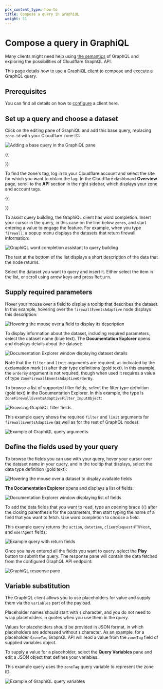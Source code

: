 ```yaml
---
pcx_content_type: how-to
title: Compose a query in GraphiQL
weight: 51
---
```


# Compose a query in GraphiQL

Many clients might need help using [the semantics][1] of GraphQL and exploring
the possibilities of Cloudflare GraphQL API.

This page details how to use a [GraphiQL client][2] to compose and execute a
GraphQL query.

## Prerequisites

You can find all details on how to [configure][3] a client here.

## Set up a query and choose a dataset

Click on the editing pane of GraphiQL and add this base query, replacing
`zone-id` with your Cloudflare zone ID:

![Adding a base query in the GraphiQL pane][4]

{{<Aside type="note" header="Note">}}

To find the zone's tag, log in to your Cloudflare account and select the site for
which you want to obtain the tag. In the Cloudflare dashboard **Overview** page,
scroll to the **API** section in the right sidebar, which displays your zone and
account tags.

{{</Aside>}}

To assist query building, the GraphiQL client has word completion. Insert your
cursor in the query, in this case on the line below `zones`, and start entering
a value to engage the feature. For example, when you type `firewall`, a popup
menu displays the datasets that return firewall information:

![GraphiQL word completion assistant to query building][5]

The text at the bottom of the list displays a short description of the data that
the node returns.

Select the dataset you want to query and insert it. Either select the item in the
list, or scroll using arrow keys and press <kbd>Return</kbd>.

## Supply required parameters

Hover your mouse over a field to display a tooltip that describes the dataset.
In this example, hovering over the `firewallEventsAdaptive` node displays this
description:

![Hovering the mouse over a field to display its description][6]

To display information about the dataset, including required parameters, select
the dataset name (blue text). The **Documentation Explorer** opens and displays
details about the dataset:

![Documentation Explorer window displaying dataset details][7]

Note that the `filter` and `limit` arguments are required, as indicated by the
exclamation mark (`!`) after their type definitions (gold text). In this
example, the `orderBy` argument is not required, though when used it requires a
value of type `ZoneFirewallEventsAdaptiveOrderBy`.

To browse a list of supported filter fields, select the filter type definition
(gold text) in the Documentation Explorer. In this example, the type is
`ZoneFirewallEventsAdaptiveFilter_InputObject`:

![Browsing GraphiQL filter fields][8]

This example query shows the required `filter` and `limit` arguments for
`firewallEventsAdaptive` (as well as for the rest of GraphQL nodes):

![Example of GraphiQL query arguments][9]

## Define the fields used by your query

To browse the fields you can use with your query, hover your cursor over the
dataset name in your query, and in the tooltip that displays, select the data
type definition (gold text):

![Hovering the mouse over a dataset to display available fields][10]

**The Documentation Explorer** opens and displays a list of fields:

![Documentation Explorer window displaying list of fields][11]

To add the data fields that you want to read, type an opening brace (`{`) after
the closing parenthesis for the parameters, then start typing the name of a
field that you want to fetch. Use word completion to choose a field.

This example query returns the `action`, `datetime`, `clientRequestHTTPHost`,
and `userAgent` fields:

![Example query with return fields][12]

Once you have entered all the fields you want to query, select the **Play**
button to submit the query. The response pane will contain the data fetched from
the configured GraphQL API endpoint:

![GraphiQL response pane][13]

## Variable substitution

The GraphiQL client allows you to use placeholders for value and supply them via
the `variables` part of the payload.

Placeholder names should start with `$` character, and you do not need to wrap
placeholders in quotes when you use them in the query.

Values for placeholders should be provided in JSON format, in which placeholders
are addressed without `$` character. As an example, for a placeholder `$zoneTag`
GraphQL API will read a value from the `zoneTag` field of supplied variables
object.

To supply a value for a placeholder, select the **Query Variables** pane and edit
a JSON object that defines your variables.

This example query uses the `zoneTag` query variable to represent the zone ID:

<!-- the last screenshot shows zoneTag: "$zoneTa"g", but the we do not need quot.
Please update the scrrnshot.
-->

![Example of GraphiQL query variables][14]

[1]: </analytics/graphql-api/getting-started/querying-basics/>
[2]: <https://github.com/graphql/graphiql/tree/main/packages/graphiql#readme>
[3]: </analytics/graphql-api/getting-started/authentication/graphql-client-headers/>
[4]: </images/analytics/graphiql-base-query.png>
[5]: </images/analytics/graphiql-word-completion.png>
[6]: </images/analytics/graphiql-set-up-base-query.png>
[7]: </images/analytics/graphiql-parameters.png>
[8]: </images/analytics/graphiql-filter-fields.png>
[9]: </images/analytics/graphiql-filter-values.png>
[10]: </images/analytics/graphiql-set-up-base-query.png>
[11]: </images/analytics/graphiql-return-fields.png>
[12]: </images/analytics/graphiql-query-return-field-values.png>
[13]: </images/analytics/create-query-fw-data-set-play.png>
[14]: </images/analytics/graphiql-query-variables.png>
